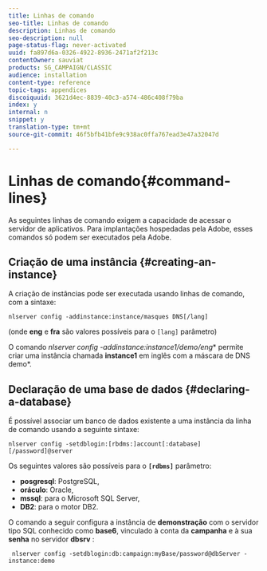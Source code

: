 ```yaml
---
title: Linhas de comando
seo-title: Linhas de comando
description: Linhas de comando
seo-description: null
page-status-flag: never-activated
uuid: fa897d6a-0326-4922-8936-2471af2f213c
contentOwner: sauviat
products: SG_CAMPAIGN/CLASSIC
audience: installation
content-type: reference
topic-tags: appendices
discoiquuid: 3621d4ec-8839-40c3-a574-486c408f79ba
index: y
internal: n
snippet: y
translation-type: tm+mt
source-git-commit: 46f5bfb41bfe9c938ac0ffa767ead3e47a32047d

---
```



# Linhas de comando{#command-lines}

As seguintes linhas de comando exigem a capacidade de acessar o servidor de aplicativos. Para implantações hospedadas pela Adobe, esses comandos só podem ser executados pela Adobe.

## Criação de uma instância {#creating-an-instance}

A criação de instâncias pode ser executada usando linhas de comando, com a sintaxe:

```
nlserver config -addinstance:instance/masques DNS[/lang]
```

(onde **eng** e **fra** são valores possíveis para o `[lang]` parâmetro)

O comando **nlserver config -addinstance:instance1/demo*/eng** permite criar uma instância chamada **instance1** em inglês com a máscara de DNS demo*.

## Declaração de uma base de dados {#declaring-a-database}

É possível associar um banco de dados existente a uma instância da linha de comando usando a seguinte sintaxe:

```
nlserver config -setdblogin:[rbdms:]account[:database][/password]@server
```

Os seguintes valores são possíveis para o **`[rdbms]`** parâmetro:

* **posgresql**: PostgreSQL,
* **oráculo**: Oracle,
* **mssql**: para o Microsoft SQL Server,
* **DB2**: para o motor DB2.

O comando a seguir configura a instância de **demonstração** com o servidor tipo SQL conhecido como **base6**, vinculado à conta da **campanha** e à sua **senha** no servidor **dbsrv** :

```
 nlserver config -setdblogin:db:campaign:myBase/password@dbServer -instance:demo
```

